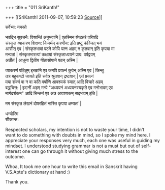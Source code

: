 +++
title = "011 SriKanth!"

+++
[[SriKanth!	2011-09-07, 10:59:23 [Source](https://groups.google.com/g/samskrita/c/8fXtNxONKZE)]]



सर्वेभ्य: नमस्ते

भवद्भि सुवचनै: विश्रान्तिं अनुभवामि \| एतस्मिन श्रेष्टतरे परिषदि  
संस्कृत व्याकरण शिक्षण: किमर्थम् करणीय: इति प्रष्टुं कंञ्चित् भयं  
आसीत् एव \| संस्कृतभाषां पठने कोपि यत्न अहम् न कृतवान् इति कृपया मा  
मन्यतां \| संस्कृतभारत्यां कक्षायां संस्कृताध्ययने प्राय: वर्षद्वयम्  
अतीतं \| आधुना द्वितीय गीतासोपाने पठन् अस्मि \|

व्याकरणं पठितुम् इच्छामि एव कमपि प्रयत्नं कुर्वन् अस्मि एव \| किन्तु  
तत्र बहुकष्टो जायते इति सर्वत्र श्रुतवान् द्रष्टवान् \| एतं प्रयत्नं  
मया शक्यं वा न वा कति वर्षाणि आवश्यकं स्यात् आदि विचारे अहम्  
बद्धचित्त: \| इदानीं अहम् मन्ये "अध्ययनं अध्ययनस्यकृते एव मनोभावम् एव  
मार्गदर्शकम" आदि चिन्तनं एव अत्र आवश्यकम् सद्भावम् इति \|

मम संस्कृत लेखनं दोषरहितं नास्ति कृपया क्षम्यतां \|

धन्योस्मि  
श्रीकान्त:

Respected scholars, my intention is not to waste your time, I didn't  
want to do something with doubts in mind, so I spoke my mind here. I  
appreciate your responses very much, each one was useful in guiding my  
mindset. I understood studying grammar is not a must but out of self-  
interest one can go through it without giving much stress to the  
outcome.

Whoa, It took me one hour to write this email in Sanskrit having  
V.S.Apte's dictionary at hand :)

Thank you.

